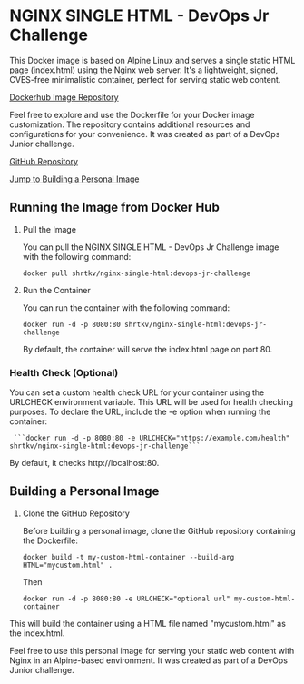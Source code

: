# NGINX SINGLE HTML - DevOps Jr Challenge

This Docker image is based on Alpine Linux and serves a single static HTML page (index.html) using the Nginx web server. It's a lightweight, signed, CVES-free minimalistic container, perfect for serving static web content.

[Dockerhub Image Repository](https://hub.docker.com/repository/docker/shrtkv/nginx-single-html/)


Feel free to explore and use the Dockerfile for your Docker image customization. The repository contains additional resources and configurations for your convenience. It was created as part of a DevOps Junior challenge.

[GitHub Repository](https://github.com/shrtkv/devops-SRE-studies/tree/master/archbit.io/docker)

[Jump to Building a Personal Image](#building-a-personal-image)


## Running the Image from Docker Hub

1. Pull the Image
   
    You can pull the NGINX SINGLE HTML - DevOps Jr Challenge image with the following command:
  
    ```docker pull shrtkv/nginx-single-html:devops-jr-challenge```
  
2. Run the Container
   
    You can run the container with the following command:
  
     ```docker run -d -p 8080:80 shrtkv/nginx-single-html:devops-jr-challenge```
   
     By default, the container will serve the index.html page on port 80.
   

### Health Check (Optional)

You can set a custom health check URL for your container using the URLCHECK environment variable. This URL will be used for health checking purposes. To declare the URL, include the -e option when running the container:

     ```docker run -d -p 8080:80 -e URLCHECK="https://example.com/health" shrtkv/nginx-single-html:devops-jr-challenge```
   
   By default, it checks http://localhost:80.




## Building a Personal Image

1. Clone the GitHub Repository
   
    Before building a personal image, clone the GitHub repository containing the Dockerfile:

     ```docker build -t my-custom-html-container --build-arg HTML="mycustom.html" .```
   
    Then

     ```docker run -d -p 8080:80 -e URLCHECK="optional url" my-custom-html-container```

This will build the container using a HTML file named "mycustom.html" as the index.html. 

Feel free to use this personal image for serving your static web content with Nginx in an Alpine-based environment. It was created as part of a DevOps Junior challenge.
   

